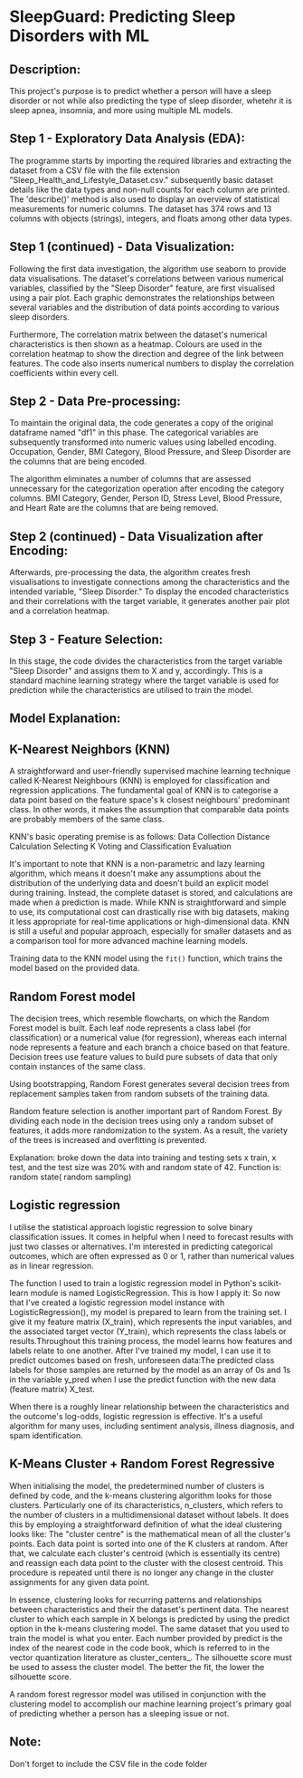 # SleepGuard: Predicting Sleep Disorders with ML

## Description:
This project's purpose is to predict whether a person will have a sleep disorder or not while also predicting the type of sleep disorder, whetehr it is sleep apnea, insomnia, and more using multiple ML models.


## Step 1 - Exploratory Data Analysis (EDA):
The programme starts by importing the required libraries and extracting the dataset from a CSV file with the file extension "Sleep_Health_and_Lifestyle_Dataset.csv." subsequently basic dataset details like the data types and non-null counts for each column are printed. The 'describe()' method is also used to display an overview of statistical measurements for numeric columns. The dataset has 374 rows and 13 columns with objects (strings), integers, and floats among other data types.

## Step 1 (continued) - Data Visualization:
Following the first data investigation, the algorithm use seaborn to provide data visualisations. The dataset's correlations between various numerical variables, classified by the "Sleep Disorder" feature, are first visualised using a pair plot. Each graphic demonstrates the relationships between several variables and the distribution of data points according to various sleep disorders.

Furthermore, The correlation matrix between the dataset's numerical characteristics is then shown as a heatmap. Colours are used in the correlation heatmap to show the direction and degree of the link between features. The code also inserts numerical numbers to display the correlation coefficients within every cell. 

## Step 2 - Data Pre-processing:
To maintain the original data, the code generates a copy of the original dataframe named "df1" in this phase. The categorical variables are subsequently transformed into numeric values using labelled encoding. Occupation, Gender, BMI Category, Blood Pressure, and Sleep Disorder are the columns that are being encoded.

The algorithm eliminates a number of columns that are assessed unnecessary for the categorization operation after encoding the category columns. BMI Category, Gender, Person ID, Stress Level, Blood Pressure, and Heart Rate are the columns that are being removed.

## Step 2 (continued) - Data Visualization after Encoding:
Afterwards,  pre-processing the data, the algorithm creates fresh visualisations to investigate connections among the characteristics and the intended variable, "Sleep Disorder." To display the encoded characteristics and their correlations with the target variable, it generates another pair plot and a correlation heatmap.

## Step 3 - Feature Selection:
In this stage, the code divides the characteristics from the target variable "Sleep Disorder" and assigns them to X and y, accordingly. This is a standard machine learning strategy where the target variable is used for prediction while the characteristics are utilised to train the model.

## Model Explanation:

## K-Nearest Neighbors (KNN)
A straightforward and user-friendly supervised machine learning technique called K-Nearest Neighbours (KNN) is employed for classification and regression applications. The fundamental goal of KNN is to categorise a data point based on the feature space's k closest neighbours' predominant class. In other words, it makes the assumption that comparable data points are probably members of the same class.

KNN's basic operating premise is as follows:
Data Collection
Distance Calculation
Selecting K
Voting and Classification
Evaluation

It's important to note that KNN is a non-parametric and lazy learning algorithm, which means it doesn't make any assumptions about the distribution of the underlying data and doesn't build an explicit model during training. Instead, the complete dataset is stored, and calculations are made when a prediction is made. While KNN is straightforward and simple to use, its computational cost can drastically rise with big datasets, making it less appropriate for real-time applications or high-dimensional data. KNN is still a useful and popular approach, especially for smaller datasets and as a comparison tool for more advanced machine learning models.

Training data to the KNN model using the `fit()` function, which trains the model based on the provided data.


## Random Forest model
The decision trees, which resemble flowcharts, on which the Random Forest model is built. Each leaf node represents a class label (for classification) or a numerical value (for regression), whereas each internal node represents a feature and each branch a choice based on that feature. Decision trees use feature values to build pure subsets of data that only contain instances of the same class.

Using bootstrapping, Random Forest generates several decision trees from replacement samples taken from random subsets of the training data. 

Random feature selection is another important part of Random Forest. By dividing each node in the decision trees using only a random subset of features, it adds more randomization to the system. As a result, the variety of the trees is increased and overfitting is prevented.

Explanation: broke down the data into training and testing sets x train, x test, and the test size was 20% with and random state of 42. Function is: random state( random sampling)

## Logistic regression
I utilise the statistical approach logistic regression to solve binary classification issues. It comes in helpful when I need to forecast results with just two classes or alternatives. I'm interested in predicting categorical outcomes, which are often expressed as 0 or 1, rather than numerical values as in linear regression.

The function I used to train a logistic regression model in Python's scikit-learn module is named LogisticRegression. This is how I apply it: So now that I've created a logistic regression model instance with LogisticRegression(), my model is prepared to learn from the training set. I give it my feature matrix (X_train), which represents the input variables, and the associated target vector (Y_train), which represents the class labels or results.Throughout this training process, the model learns how features and labels relate to one another. After I've trained my model, I can use it to predict outcomes based on fresh, unforeseen data:The predicted class labels for those samples are returned by the model as an array of 0s and 1s in the variable y_pred when I use the predict function with the new data (feature matrix) X_test.

When there is a roughly linear relationship between the characteristics and the outcome's log-odds, logistic regression is effective. It's a useful algorithm for many uses, including sentiment analysis, illness diagnosis, and spam identification.

## K-Means Cluster + Random Forest Regressive 
When initialising the model, the predetermined number of clusters is defined by code, and the k-means clustering algorithm looks for those clusters. Particularly one of its characteristics, n_clusters, which refers to the number of clusters in a multidimensional dataset without labels. It does this by employing a straightforward definition of what the ideal clustering looks like: The "cluster centre" is the mathematical mean of all the cluster's points. Each data point is sorted into one of the K clusters at random. After that, we calculate each cluster's centroid (which is essentially its centre) and reassign each data point to the cluster with the closest centroid. This procedure is repeated until there is no longer any change in the cluster assignments for any given data point. 

In essence, clustering looks for recurring patterns and relationships between characteristics and their the dataset's pertinent data. The nearest cluster to which each sample in X belongs is predicted by using the predict option in the k-means clustering model. The same dataset that you used to train the model is what you enter. Each number provided by predict is the index of the nearest code in the code book, which is referred to in the vector quantization literature as cluster_centers_. The silhouette score must be used to assess the cluster model. The better the fit, the lower the silhouette score. 

A random forest regressor model was utilised in conjunction with the clustering model to accomplish our machine learning project's primary goal of predicting whether a person has a sleeping issue or not.


## Note:
Don't forget to include the CSV file in the code folder
